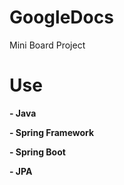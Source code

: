 # GoogleDocs
Mini Board Project

# Use

**- Java**

**- Spring Framework**

**- Spring Boot**

**- JPA**
